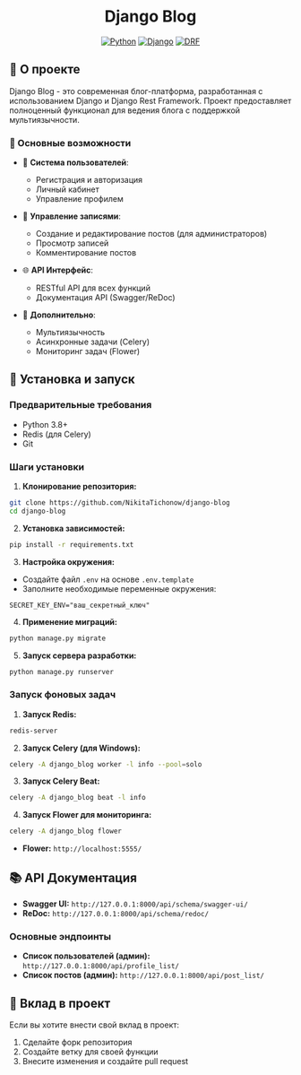 <div align="center">

# Django Blog

[![Python](https://img.shields.io/badge/Python-3.8%2B-blue)](https://www.python.org/)
[![Django](https://img.shields.io/badge/Django-4.0%2B-green)](https://www.djangoproject.com/)
[![DRF](https://img.shields.io/badge/DRF-3.12%2B-red)](https://www.django-rest-framework.org/)

</div>

## 📝 О проекте

Django Blog - это современная блог-платформа, разработанная с использованием Django и Django Rest Framework. Проект предоставляет полноценный функционал для ведения блога с поддержкой мультиязычности.

### 🔑 Основные возможности

- 👤 **Система пользователей**:
  - Регистрация и авторизация
  - Личный кабинет
  - Управление профилем

- 📝 **Управление записями**:
  - Создание и редактирование постов (для администраторов)
  - Просмотр записей
  - Комментирование постов

- 🌐 **API Интерфейс**:
  - RESTful API для всех функций
  - Документация API (Swagger/ReDoc)

- 🔄 **Дополнительно**:
  - Мультиязычность
  - Асинхронные задачи (Celery)
  - Мониторинг задач (Flower)

## 🚀 Установка и запуск

### Предварительные требования

- Python 3.8+
- Redis (для Celery)
- Git

### Шаги установки

1. **Клонирование репозитория:**
```bash
git clone https://github.com/NikitaTichonow/django-blog
cd django-blog
```

2. **Установка зависимостей:**
```bash
pip install -r requirements.txt
```

3. **Настройка окружения:**
- Создайте файл `.env` на основе `.env.template`
- Заполните необходимые переменные окружения:
```env
SECRET_KEY_ENV="ваш_секретный_ключ"
```

4. **Применение миграций:**
```bash
python manage.py migrate
```

5. **Запуск сервера разработки:**
```bash
python manage.py runserver
```

### Запуск фоновых задач

1. **Запуск Redis:**
```bash
redis-server
```

2. **Запуск Celery (для Windows):**
```bash
celery -A django_blog worker -l info --pool=solo
```

3. **Запуск Celery Beat:**
```bash
celery -A django_blog beat -l info
```

4. **Запуск Flower для мониторинга:**
```bash
celery -A django_blog flower
```
- **Flower:** `http://localhost:5555/`

## 📚 API Документация

- **Swagger UI:** `http://127.0.0.1:8000/api/schema/swagger-ui/`
- **ReDoc:** `http://127.0.0.1:8000/api/schema/redoc/`

### Основные эндпоинты

- **Список пользователей (админ):** `http://127.0.0.1:8000/api/profile_list/`
- **Список постов (админ):** `http://127.0.0.1:8000/api/post_list/`

## 🤝 Вклад в проект

Если вы хотите внести свой вклад в проект:

1. Сделайте форк репозитория
2. Создайте ветку для своей функции
3. Внесите изменения и создайте pull request



